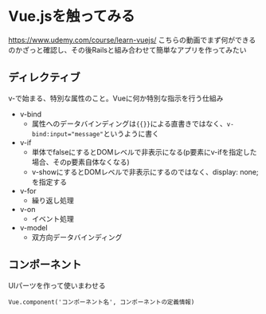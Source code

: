 # Vue.jsを触ってみる

https://www.udemy.com/course/learn-vuejs/
こちらの動画でまず何ができるのかざっと確認し、その後Railsと組み合わせて簡単なアプリを作ってみたい

## ディレクティブ

v-で始まる、特別な属性のこと。Vueに何か特別な指示を行う仕組み

- v-bind
  - 属性へのデータバインディングは`{{}}`による直書きではなく、`v-bind:input="message"`というように書く
- v-if
  - 単体でfalseにするとDOMレベルで非表示になる(p要素にv-ifを指定した場合、そのp要素自体なくなる)
  - v-showにするとDOMレベルで非表示にするのではなく、display: none;を指定する
- v-for
  - 繰り返し処理
- v-on 
  - イベント処理
- v-model
  - 双方向データバインディング

## コンポーネント
UIパーツを作って使いまわせる

`Vue.component('コンポーネント名', コンポーネントの定義情報)`
